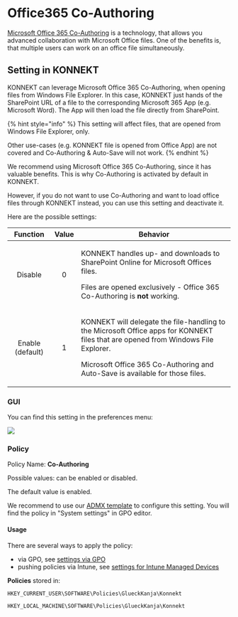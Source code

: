 # Office365 Co-Authoring

[Microsoft Office 365 Co-Authoring](https://support.microsoft.com/en-us/office/document-collaboration-and-co-authoring-ee1509b4-1f6e-401e-b04a-782d26f564a4) is a technology, that allows you advanced collaboration with Microsoft Office files. One of the benefits is, that multiple users can work on an office file simultaneously.

## Setting in KONNEKT

KONNEKT can leverage Microsoft Office 365 Co-Authoring, when opening files from Windows File Explorer. In this case, KONNEKT just hands of the SharePoint URL of a file to the corresponding Microsoft 365 App (e.g. Microsoft Word). The App will then load the file directly from SharePoint.

{% hint style="info" %}
This setting will affect files, that are opened from Windows File Explorer, only.&#x20;

Other use-cases (e.g. KONNEKT file is opened from Office App) are not covered and Co-Authoring & Auto-Save will not work.
{% endhint %}

We recommend using Microsoft Office 365 Co-Authoring, since it has valuable benefits. This is why Co-Authoring is activated by default in KONNEKT.

However, if you do not want to use Co-Authoring and want to load office files through KONNEKT instead, you can use this setting and deactivate it.

Here are the possible settings:

|     Function     | Value | Behavior                                                                                                                                                                                                                      |
| :--------------: | :---: | ----------------------------------------------------------------------------------------------------------------------------------------------------------------------------------------------------------------------------- |
|      Disable     |   0   | <p>KONNEKT handles up- and downloads to SharePoint Online for Microsoft Offices files.</p><p>Files are opened exclusively - Office 365 Co-Authoring is <strong>not</strong> working.</p>                                      |
| Enable (default) |   1   | <p>KONNEKT will delegate the file-handling to the Microsoft Office apps for KONNEKT files that are opened from Windows File Explorer.</p><p>Microsoft Office 365 Co-Authoring and Auto-Save is available for those files.</p> |

### GUI

You can find this setting in the preferences menu:

![](<../../.gitbook/assets/2022-08-02 16\_30\_24-Window.png>)

### Policy

Policy Name: **Co-Authoring**

Possible values: can be enabled or disabled.

The default value is enabled.

We recommend to use our [ADMX template](../management-options/settings-via-gpo.md#admx-file) to configure this setting. You will find the policy in "System settings" in GPO editor.

#### **Usage**

There are several ways to apply the policy:

* via GPO, see [settings via GPO](../management-options/settings-via-gpo.md)
* pushing policies via Intune, see [settings for Intune Managed Devices](../management-options/setting-for-intune-managed-devices-1/intune-system-settings.md#co-authoring)

**Policies** stored in:

`HKEY_CURRENT_USER\SOFTWARE\Policies\GlueckKanja\Konnekt`

`HKEY_LOCAL_MACHINE\SOFTWARE\Policies\GlueckKanja\Konnekt`
